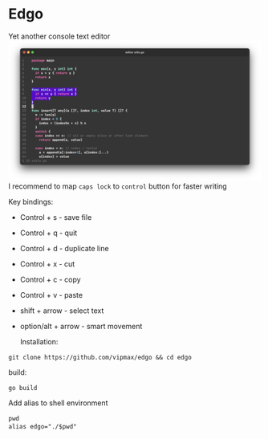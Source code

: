 # Edgo
Yet another console text editor
![editor](screen.png)
I recommend to map `caps lock` to `control` button for faster writing   

Key bindings:
- Control + s - save file
- Control + q - quit
- Control + d - duplicate line
- Control + x - cut 
- Control + c - copy 
- Control + v - paste
- shift + arrow - select text
- option/alt + arrow - smart movement


  Installation:
```shell
git clone https://github.com/vipmax/edgo && cd edgo
```
build:
```shell
go build 
```
Add alias to  shell environment
```shell
pwd
alias edgo="./$pwd"
